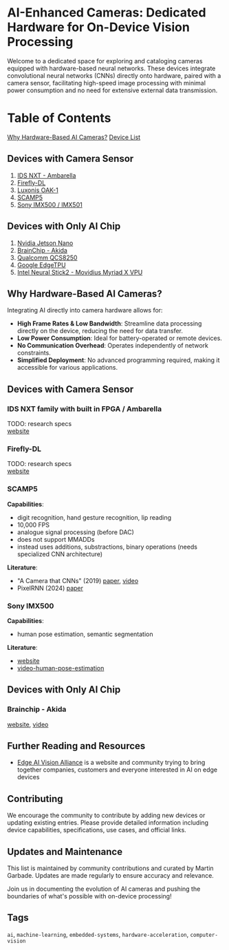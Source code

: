 # AI-Enhanced Cameras: Dedicated Hardware for On-Device Vision Processing

Welcome to a dedicated space for exploring and cataloging cameras equipped with hardware-based neural networks. These devices integrate convolutional neural networks (CNNs) directly onto hardware, paired with a camera sensor, facilitating high-speed image processing with minimal power consumption and no need for extensive external data transmission.

# Table of Contents

[Why Hardware-Based AI Cameras?](#why-hardware-based-ai-cameras)
[Device List](#device-list)
## Devices with Camera Sensor
1. [IDS NXT - Ambarella](#ids-nxt---ambarella)
2. [Firefly-DL](#firefly-dl)
3. [Luxonis OAK-1](#luxonis-oak-1)
4. [SCAMP5](#scamp5)
5. [Sony IMX500 / IMX501](#sony-imx500--imx501)

## Devices with Only AI Chip
1. [Nvidia Jetson Nano](#nvidia-jetson-nano)
2. [BrainChip - Akida](#brainchip---akida)
3. [Qualcomm QCS8250](#qualcomm-qcs8250)
4. [Google EdgeTPU](#google-edgetpu)
5. [Intel Neural Stick2 - Movidius Myriad X VPU](#intel-neural-stick2---movidius-myriad-x-vpu)


## Why Hardware-Based AI Cameras?
Integrating AI directly into camera hardware allows for:
- **High Frame Rates & Low Bandwidth**: Streamline data processing directly on the device, reducing the need for data transfer.
- **Low Power Consumption**: Ideal for battery-operated or remote devices.
- **No Communication Overhead**: Operates independently of network constraints.
- **Simplified Deployment**: No advanced programming required, making it accessible for various applications.

## Devices with Camera Sensor


### IDS NXT family with built in FPGA / Ambarella
TODO: research specs  
[website](https://www.edge-ai-vision.com/2023/11/new-class-of-edge-ai-industrial-cameras-allows-ai-overlays-in-live-video-streams/)

### Firefly-DL
TODO: research specs  
[website](https://www.flir.eu/products/firefly-dl/)

### SCAMP5 
**Capabilities**:
- digit recognition, hand gesture recognition, lip reading
- 10,000 FPS
- analogue signal processing (before DAC)
- does not support MMADDs
- instead uses additions, substractions, binary operations (needs specialized CNN architecture)

**Literature**:
- "A Camera that CNNs" (2019) [paper](https://arxiv.org/abs/1909.05647), [video](https://www.youtube.com/watch?v=grlIwYMcmG0&t=69s&ab_channel=StanfordComputationalImagingLab)
- PixelRNN (2024) [paper](https://openaccess.thecvf.com/content/CVPR2024/papers/So_PixelRNN_In-pixel_Recurrent_Neural_Networks_for_End-to-end-optimized_Perception_with_Neural_CVPR_2024_paper.pdf)


### Sony IMX500
**Capabilities**: 
- human pose estimation, semantic segmentation

**Literature**: 
- [website](https://developer.sony.com/imx500)
- [video-human-pose-estimation](https://www.youtube.com/watch?v=V6ePnGZlFT8&ab_channel=lucanestola)

## Devices with Only AI Chip
### Brainchip - Akida
[website](https://brainchip.com/akida-foundations/), [video](https://www.youtube.com/watch?v=yY_raEGgka0&ab_channel=EdgeAIandVisionAlliance)

## Further Reading and Resources
- [Edge AI Vision Alliance](https://www.edge-ai-vision.com/) is a website and community trying to bring together companies, customers and everyone interested in AI on edge devices

## Contributing
We encourage the community to contribute by adding new devices or updating existing entries. Please provide detailed information including device capabilities, specifications, use cases, and official links.

## Updates and Maintenance
This list is maintained by community contributions and curated by Martin Garbade. Updates are made regularly to ensure accuracy and relevance.

Join us in documenting the evolution of AI cameras and pushing the boundaries of what's possible with on-device processing!

## Tags
`ai`, `machine-learning`, `embedded-systems`, `hardware-acceleration`, `computer-vision`
